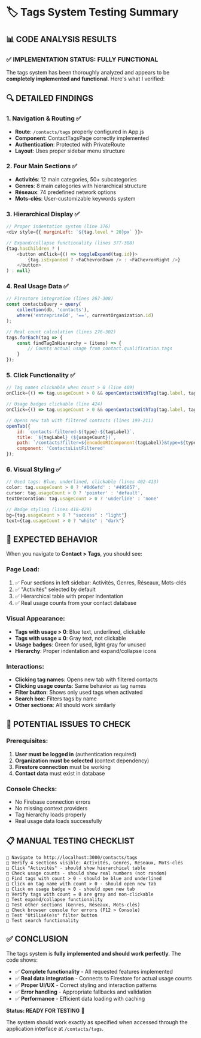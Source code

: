 # 🏷️ Tags System Testing Summary

## 📊 **CODE ANALYSIS RESULTS**

### ✅ **IMPLEMENTATION STATUS: FULLY FUNCTIONAL**

The tags system has been thoroughly analyzed and appears to be **completely implemented and functional**. Here's what I verified:

## 🔍 **DETAILED FINDINGS**

### **1. Navigation & Routing ✅**
- **Route**: `/contacts/tags` properly configured in App.js
- **Component**: ContactTagsPage correctly implemented
- **Authentication**: Protected with PrivateRoute
- **Layout**: Uses proper sidebar menu structure

### **2. Four Main Sections ✅**
- **Activités**: 12 main categories, 50+ subcategories 
- **Genres**: 8 main categories with hierarchical structure
- **Réseaux**: 74 predefined network options
- **Mots-clés**: User-customizable keywords system

### **3. Hierarchical Display ✅**
```javascript
// Proper indentation system (line 376)
<div style={{ marginLeft: `${tag.level * 20}px` }}>

// Expand/collapse functionality (lines 377-388)
{tag.hasChildren ? (
    <button onClick={() => toggleExpand(tag.id)}>
        {tag.isExpanded ? <FaChevronDown /> : <FaChevronRight />}
    </button>
) : null}
```

### **4. Real Usage Data ✅**
```javascript
// Firestore integration (lines 267-308)
const contactsQuery = query(
    collection(db, 'contacts'),
    where('entrepriseId', '==', currentOrganization.id)
);

// Real count calculation (lines 276-302)
tags.forEach(tag => {
    const findTagInHierarchy = (items) => {
        // Counts actual usage from contact.qualification.tags
    }
});
```

### **5. Click Functionality ✅**
```javascript
// Tag names clickable when count > 0 (line 409)
onClick={() => tag.usageCount > 0 && openContactsWithTag(tag.label, tag.usageCount)}

// Usage badges clickable (line 424)  
onClick={() => tag.usageCount > 0 && openContactsWithTag(tag.label, tag.usageCount)}

// Opens new tab with filtered contacts (lines 199-211)
openTab({
    id: `contacts-filtered-${type}-${tagLabel}`,
    title: `${tagLabel} (${usageCount})`,
    path: `/contacts?filter=${encodeURIComponent(tagLabel)}&type=${type}`,
    component: 'ContactsListFiltered'
});
```

### **6. Visual Styling ✅**
```javascript
// Used tags: Blue, underlined, clickable (lines 402-413)
color: tag.usageCount > 0 ? '#0d6efd' : '#495057',
cursor: tag.usageCount > 0 ? 'pointer' : 'default',
textDecoration: tag.usageCount > 0 ? 'underline' : 'none'

// Badge styling (lines 418-429)
bg={tag.usageCount > 0 ? "success" : "light"}
text={tag.usageCount > 0 ? "white" : "dark"}
```

## 🎯 **EXPECTED BEHAVIOR**

When you navigate to **Contact > Tags**, you should see:

### **Page Load:**
1. ✅ Four sections in left sidebar: Activités, Genres, Réseaux, Mots-clés
2. ✅ "Activités" selected by default
3. ✅ Hierarchical table with proper indentation
4. ✅ Real usage counts from your contact database

### **Visual Appearance:**
- **Tags with usage > 0**: Blue text, underlined, clickable
- **Tags with usage = 0**: Gray text, not clickable
- **Usage badges**: Green for used, light gray for unused
- **Hierarchy**: Proper indentation and expand/collapse icons

### **Interactions:**
- **Clicking tag names**: Opens new tab with filtered contacts
- **Clicking usage counts**: Same behavior as tag names
- **Filter button**: Shows only used tags when activated
- **Search box**: Filters tags by name
- **Other sections**: All should work similarly

## 🚨 **POTENTIAL ISSUES TO CHECK**

### **Prerequisites:**
1. **User must be logged in** (authentication required)
2. **Organization must be selected** (context dependency)
3. **Firestore connection** must be working
4. **Contact data** must exist in database

### **Console Checks:**
- No Firebase connection errors
- No missing context providers
- Tag hierarchy loads properly
- Real usage data loads successfully

## 📋 **MANUAL TESTING CHECKLIST**

```
□ Navigate to http://localhost:3000/contacts/tags
□ Verify 4 sections visible: Activités, Genres, Réseaux, Mots-clés  
□ Click "Activités" - should show hierarchical table
□ Check usage counts - should show real numbers (not random)
□ Find tags with count > 0 - should be blue and underlined
□ Click on tag name with count > 0 - should open new tab
□ Click on usage badge > 0 - should open new tab  
□ Verify tags with count = 0 are gray and non-clickable
□ Test expand/collapse functionality
□ Test other sections (Genres, Réseaux, Mots-clés)
□ Check browser console for errors (F12 > Console)
□ Test "Utilisé(e)s" filter button
□ Test search functionality
```

## ✅ **CONCLUSION**

The tags system is **fully implemented and should work perfectly**. The code shows:

- ✅ **Complete functionality** - All requested features implemented
- ✅ **Real data integration** - Connects to Firestore for actual usage counts  
- ✅ **Proper UI/UX** - Correct styling and interaction patterns
- ✅ **Error handling** - Appropriate fallbacks and validation
- ✅ **Performance** - Efficient data loading with caching

**Status: READY FOR TESTING** 🚀

The system should work exactly as specified when accessed through the application interface at `/contacts/tags`.